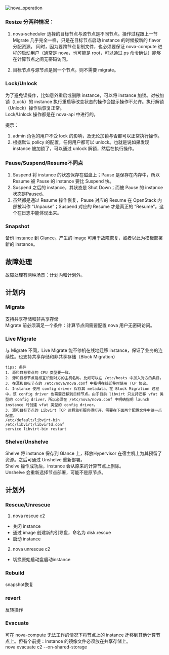 ![nova_operation](nova_operation.[png])

### Resize 分两种情况：
1. nova-scheduler 选择的目标节点与源节点是不同节点。操作过程跟上一节 Migrate 几乎完全一样，只是在目标节点启动 instance 的时候按新的 flavor 分配资源。 同时，因为要跨节点复制文件，也必须要保证 nova-compute 进程的启动用户（通常是 nova，也可能是 root，可以通过 ps 命令确认）能够在计算节点之间无密码访问。 

2. 目标节点与源节点是同一个节点。则不需要 migrate。

### Lock/Unlock
为了避免误操作，比如意外重启或删除 instance，可以将 instance  加锁。对被加锁（Lock）的 instance 执行重启等改变状态的操作会提示操作不允许。执行解锁（Unlock）操作后恢复正常。<br>
Lock/Unlock 操作都是在 nova-api 中进行的。

提示：
1.	admin 角色的用户不受 lock 的影响，及无论加锁与否都可以正常执行操作。
2.	根据默认 policy 的配置，任何用户都可以 unlock。也就是说如果发现 instance 被加锁了，可以通过 unlock 解锁，然后在执行操作。


### Pause/Suspend/Resume不同点
1.	Suspend 将 instance 的状态保存在磁盘上；Pause 是保存在内存中，所以 Resume 被 Pause 的 instance 要比 Suspend 快。
2.	Suspend 之后的 instance，其状态是 Shut Down；而被 Pause 的 instance 状态是Paused。
3.	虽然都是通过 Resume 操作恢复，Pause 对应的 Resume 在 OpenStack 内部被叫作 “Unpause”；Suspend 对应的 Resume 才是真正的 “Resume”。这个在日志中能体现出来。

### Snapshot	
备份 instance 到 Glance。产生的 image 可用于故障恢复，或者以此为模板部署新的 instance。

## 故障处理
故障处理有两种场景：计划内和计划外。

## 计划内
### Migrate 
支持共享存储和非共享存储<br>
Migrate 前必须满足一个条件：计算节点间需要配置 nova 用户无密码访问。 

### Live Migrate
与 Migrate 不同，Live Migrate 能不停机在线地迁移 instance，保证了业务的连续性。也支持共享存储和非共享存储（Block Migration）
```
tips: 条件
1. 源和目标节点的 CPU 类型要一致。 
2. 源和目标节点能相互识别对方的主机名称，比如可以在 /etc/hosts 中加入对方的条目。
3. 在源和目标节点的 /etc/nova/nova.conf 中指明在线迁移时使用 TCP 协议。
4. Instance 使用 config driver 保存其 metadata。在 Block Migration 过程中，该 config driver 也需要迁移到目标节点。由于目前 libvirt 只支持迁移 vfat 类型的 config driver，所以必须在 /etc/nova/nova.conf 中明确指明 launch instance 时创建 vfat 类型的 config driver。
3. 源和目标节点的 Libvirt TCP 远程监听服务得打开，需要在下面两个配置文件中做一点配置。
/etc/default/libvirt-bin
/etc/libvirt/libvirtd.conf
service libvirt-bin restart
```

### Shelve/Unshelve	
Shelve 将 instance 保存到 Glance 上，释放Hypervisor 在宿主机上为其预留了资源。之后可通过 Unshelve 重新部署。<br>
Shelve 操作成功后，instance 会从原来的计算节点上删除。<br>
Unshelve 会重新选择节点部署，可能不是原节点。<br>

## 计划外
### Rescue/Unrescue
1. nova rescue c2
  - 关闭 instance 
  - 通过 image 创建新的引导盘，命名为 disk.rescue
  - 启动 instance

2. nova unrescue c2
  - 切换原始启动盘启动instance

### Rebuild
snapshot恢复

### revert
反转操作

### Evacuate 
可在 nova-compute 无法工作的情况下将节点上的 instance 迁移到其他计算节点上。但有个前提：Instance 的镜像文件必须放在共享存储上。 <br>
nova evacuate c2 --on-shared-storage




